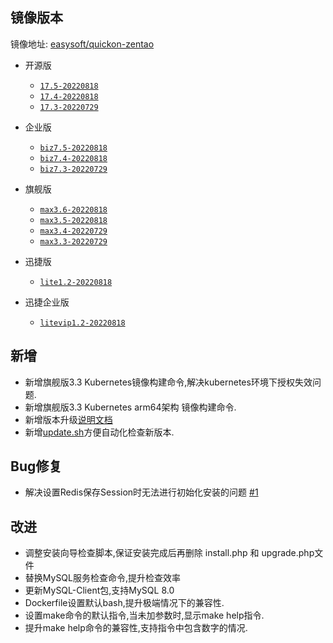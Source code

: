 ## 镜像版本

镜像地址: [easysoft/quickon-zentao](https://hub.docker.com/repository/docker/easysoft/quickon-zentao)

- 开源版
  - [`17.5-20220818`](https://www.zentao.net/download/zentaopms17.5-81507.html)
  - [`17.4-20220818`](https://www.zentao.net/download/zentaopms17.4-81093.html)
  - [`17.3-20220729`](https://www.zentao.net/download/zentaopms17.3-81058.html)

- 企业版
  - [`biz7.5-20220818`](https://www.zentao.net/download/zentaopms.biz7.5-81508.html)
  - [`biz7.4-20220818`](https://www.zentao.net/download/zentaopms.biz7.4-81094.html)
  - [`biz7.3-20220729`](https://www.zentao.net/download/zentaopms.biz7.3-81060.html)

- 旗舰版
  - [`max3.6-20220818`](https://www.zentao.net/download/max3.6-81509.html)
  - [`max3.5-20220818`](https://www.zentao.net/download/max3.5-81095.html)
  - [`max3.4-20220729`](https://www.zentao.net/download/max3.4-81061.html)
  - [`max3.3-20220729`](https://www.zentao.net/dynamic/max3.3-81023.html)

- 迅捷版
  - [`lite1.2-20220818`](https://www.zentao.net/download/zentaolitev1.2-80982.html)

- 迅捷企业版
  - [`litevip1.2-20220818`](https://www.zentao.net/download/zentaolitevipv1.2-80983.html)

## 新增

- 新增旗舰版3.3 Kubernetes镜像构建命令,解决kubernetes环境下授权失效问题.
- 新增旗舰版3.3 Kubernetes arm64架构 镜像构建命令.
- 新增版本升级[说明文档](https://github.com/quicklyon/zentao-docker/blob/master/README.md)
- 新增[update.sh](https://github.com/quicklyon/zentao-docker/blob/master/update.sh)方便自动化检查新版本.

## Bug修复

- 解决设置Redis保存Session时无法进行初始化安装的问题 [#1](https://github.com/quicklyon/zentao-docker/issues/1)

## 改进

- 调整安装向导检查脚本,保证安装完成后再删除 install.php 和 upgrade.php文件
- 替换MySQL服务检查命令,提升检查效率
- 更新MySQL-Client包,支持MySQL 8.0
- Dockerfile设置默认bash,提升极端情况下的兼容性.
- 设置make命令的默认指令,当未加参数时,显示make help指令.
- 提升make help命令的兼容性,支持指令中包含数字的情况.

